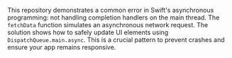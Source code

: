 This repository demonstrates a common error in Swift's asynchronous programming: not handling completion handlers on the main thread. The `fetchData` function simulates an asynchronous network request.  The solution shows how to safely update UI elements using `DispatchQueue.main.async`.  This is a crucial pattern to prevent crashes and ensure your app remains responsive.